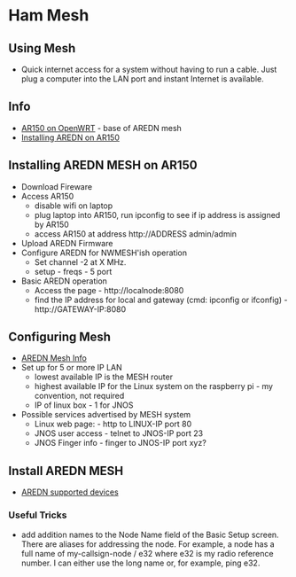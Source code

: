 # Ham Mesh

## Using Mesh
+ Quick internet access for a system without having to run a cable.  Just plug a computer into the LAN port and instant Internet is available.

## Info
+ [AR150 on OpenWRT](https://openwrt.org/toh/gl.inet/gl-ar150) - base of AREDN mesh
+ [Installing AREDN on AR150](https://openwrt.org/toh/gl.inet/gl-ar150)

## Installing AREDN MESH on AR150
+ Download Fireware
+ Access AR150
    + disable wifi on laptop
    + plug laptop into AR150, run ipconfig to see if ip address is assigned by AR150
    + access AR150 at address http://ADDRESS admin/admin
+ Upload AREDN Firmware
+ Configure AREDN for NWMESH'ish operation
    + Set channel -2 at X MHz.
    + setup - freqs - 5 port
+ Basic AREDN operation
    + Access the page - http://localnode:8080
    + find the IP address for local and gateway (cmd: ipconfig or ifconfig) - http://GATEWAY-IP:8080

## Configuring Mesh
+ [AREDN Mesh Info](https://github.com/wa7nwp/nwp2019/blob/master/19301_suggestions/19314_ham_mesh_home_lab.md)
+ Set up for 5 or more IP LAN
    + lowest available IP is the MESH router
    + highest available IP for the Linux system on the raspberry pi - my convention, not required
    + IP of linux box - 1 for JNOS
+ Possible services advertised by MESH system
    + Linux web page:  - http to LINUX-IP port 80
    + JNOS user access - telnet to JNOS-IP port 23
    + JNOS Finger info - finger to JNOS-IP port xyz?


## Install AREDN MESH
+ [AREDN supported devices](https://www.arednmesh.org/content/supported-platform-matrix)

### Useful Tricks
+ add addition names to the Node Name field of the Basic Setup screen.  There are aliases for addressing the node.  For example, a node has a full name of my-callsign-node / e32 where e32 is my radio reference number.  I can either use the long name or, for example, ping e32.
